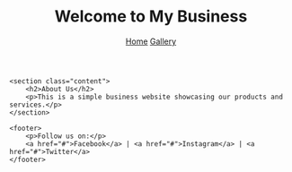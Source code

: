 <!DOCTYPE html>
<html lang="en">
<head>
    <meta charset="UTF-8">
    <meta name="viewport" content="width=device-width, initial-scale=1.0">
    <title>My Business</title>
    <link rel="stylesheet" href="style.css">
</head>
<body>
    <header>
        <h1>Welcome to My Business</h1>
        <nav>
            <a href="index.html">Home</a>
            <a href="gallery.html">Gallery</a>
        </nav>
    </header>

    <section class="content">
        <h2>About Us</h2>
        <p>This is a simple business website showcasing our products and services.</p>
    </section>

    <footer>
        <p>Follow us on:</p>
        <a href="#">Facebook</a> | <a href="#">Instagram</a> | <a href="#">Twitter</a>
    </footer>
</body>
</html>